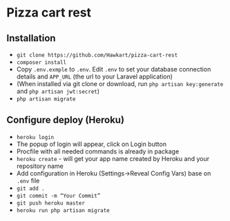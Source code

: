 # Pizza cart rest

## Installation

- `git clone https://github.com/Hawkart/pizza-cart-rest`
- `composer install`
- Copy `.env.exmple` to `.env`. Edit `.env` to set your database connection details and `APP_URL` (the url to your Laravel application)
- (When installed via git clone or download, run `php artisan key:generate` and `php artisan jwt:secret`)
- `php artisan migrate`

## Configure deploy (Heroku)

- `heroku login`
- The popup of login will appear, click on Login button
- Procfile with all needed commands is already in package
- `heroku create` - will get your app name created by Heroku and your repository name
- Add configuration in Heroku (Settings->Reveal Config Vars) base on `.env` file
- `git add .`
- `git commit -m “Your Commit”`
- `git push heroku master`
- `heroku run php artisan migrate`